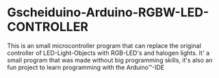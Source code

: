 # Gscheiduino-Arduino-RGBW-LED-CONTROLLER

This is an small microcontroller program that can replace the original controller of LED-Light-Objects with RGB-LED's and halogen lights.
It' a small program that was made without big programming skills, it's also an fun project to learn programming with the Arduino™-IDE
